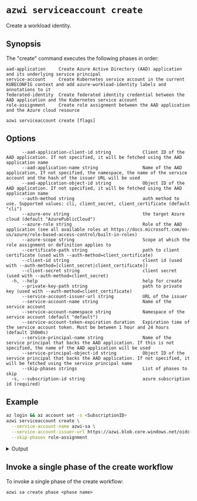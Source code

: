 # `azwi serviceaccount create`

Create a workload identity.

## Synopsis

The "create" command executes the following phases in order:

    aad-application     Create Azure Active Directory (AAD) application and its underlying service principal
    service-account     Create Kubernetes service account in the current KUBECONFIG context and add azure-workload-identity labels and annotations to it
    federated-identity  Create federated identity credential between the AAD application and the Kubernetes service account
    role-assignment     Create role assignment between the AAD application and the Azure cloud resource

<!---->

    azwi serviceaccount create [flags]

## Options

          --aad-application-client-id string            Client ID of the AAD application. If not specified, it will be fetched using the AAD application name
          --aad-application-name string                 Name of the AAD application, If not specified, the namespace, the name of the service account and the hash of the issuer URL will be used
          --aad-application-object-id string            Object ID of the AAD application. If not specified, it will be fetched using the AAD application name
          --auth-method string                          auth method to use. Supported values: cli, client_secret, client_certificate (default "cli")
          --azure-env string                            the target Azure cloud (default "AzurePublicCloud")
          --azure-role string                           Role of the AAD application (see all available roles at https://docs.microsoft.com/en-us/azure/role-based-access-control/built-in-roles)
          --azure-scope string                          Scope at which the role assignment or definition applies to
          --certificate-path string                     path to client certificate (used with --auth-method=client_certificate)
          --client-id string                            client id (used with --auth-method=[client_secret|client_certificate])
          --client-secret string                        client secret (used with --auth-method=client_secret)
      -h, --help                                        help for create
          --private-key-path string                     path to private key (used with --auth-method=client_certificate)
          --service-account-issuer-url string           URL of the issuer
          --service-account-name string                 Name of the service account
          --service-account-namespace string            Namespace of the service account (default "default")
          --service-account-token-expiration duration   Expiration time of the service account token. Must be between 1 hour and 24 hours (default 1h0m0s)
          --service-principal-name string               Name of the service principal that backs the AAD application. If this is not specified, the name of the AAD application will be used
          --service-principal-object-id string          Object ID of the service principal that backs the AAD application. If not specified, it will be fetched using the service principal name
          --skip-phases strings                         List of phases to skip
      -s, --subscription-id string                      azure subscription id (required)

## Example

```bash
az login && az account set -s <SubscriptionID>
azwi serviceaccount create \
  --service-account-name azwi-sa \
  --service-account-issuer-url https://azwi.blob.core.windows.net/oidc-test/ \
  --skip-phases role-assignment
```

<details>
<summary>Output</summary>

    INFO[0000] No subscription provided, using selected subscription from Azure CLI: <SubscriptionID>
    INFO[0003] skipping phase                                phase=role-assignment
    INFO[0003] [aad-application] created an AAD application  clientID=936ed007-52c2-4785-8c09-04eeca2e5970 name="default-azwi-sa-1g7d7NgSw9Q2EsSeafgx8uQKqR4q6zTrsPjDdrvN79Y=" objectID=19888f97-e0d3-4f61-8eb9-b87bf161e27d
    INFO[0003] [aad-application] created service principal   clientID=936ed007-52c2-4785-8c09-04eeca2e5970 name="default-azwi-sa-1g7d7NgSw9Q2EsSeafgx8uQKqR4q6zTrsPjDdrvN79Y=" objectID=4e3c51e5-ec74-40e2-8e28-2606803a048e
    INFO[0003] [service-account] created Kubernetes service account  name=azwi-sa namespace=default
    INFO[0004] [federated-identity] added federated credential  objectID=19888f97-e0d3-4f61-8eb9-b87bf161e27d subject="system:serviceaccount:default:azwi-sa"

</details>

## Invoke a single phase of the create workflow

To invoke a single phase of the create workflow:

```
azwi sa create phase <phase name>
```

